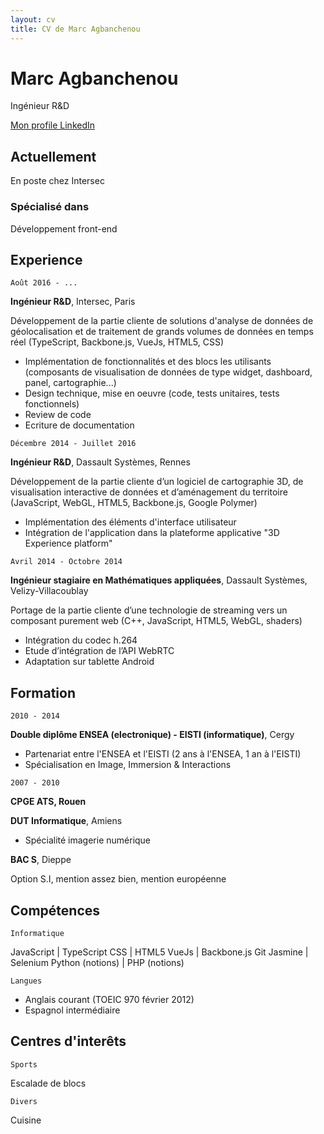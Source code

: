 ```yaml
---
layout: cv
title: CV de Marc Agbanchenou
---
```

# Marc Agbanchenou
Ingénieur R&D

<div id="webaddress">
<a href="https://www.linkedin.com/in/marcagbanchenou/">Mon profile LinkedIn</a>
</div>

## Actuellement

En poste chez Intersec

### Spécialisé dans

Développement front-end

## Experience

`Août 2016 - ...`

__Ingénieur R&D__, Intersec, Paris

Développement de la partie cliente de solutions d'analyse de données de géolocalisation et de traitement de grands volumes de données en temps réel (TypeScript, Backbone.js, VueJs, HTML5, CSS)

- Implémentation de fonctionnalités et des blocs les utilisants (composants de visualisation de données de type widget, dashboard, panel, cartographie...)
- Design technique, mise en oeuvre (code, tests unitaires, tests fonctionnels)
- Review de code
- Ecriture de documentation

`Décembre 2014 - Juillet 2016`

__Ingénieur R&D__, Dassault Systèmes, Rennes

Développement de la partie cliente d’un logiciel de cartographie 3D, de visualisation interactive de données et d’aménagement du territoire (JavaScript, WebGL, HTML5, Backbone.js, Google Polymer)
- Implémentation des éléments d'interface utilisateur
- Intégration de l'application dans la plateforme applicative "3D Experience platform"

`Avril 2014 - Octobre 2014`

__Ingénieur stagiaire en Mathématiques appliquées__, Dassault Systèmes, Velizy-Villacoublay 

Portage de la partie cliente d’une technologie de streaming vers un composant purement web (C++, JavaScript, HTML5, WebGL, shaders)
- Intégration du codec h.264
- Etude d’intégration de l’API WebRTC
- Adaptation sur tablette Android

## Formation

`2010 - 2014`

__Double diplôme ENSEA (electronique) - EISTI (informatique)__, Cergy

- Partenariat entre l'ENSEA et l'EISTI (2 ans à l'ENSEA, 1 an à l'EISTI)
- Spécialisation en Image, Immersion & Interactions

`2007 - 2010`

__CPGE ATS, Rouen__

__DUT Informatique__, Amiens

- Spécialité imagerie numérique 

__BAC S__, Dieppe

Option S.I, mention assez bien, mention européenne

## Compétences

`Informatique`

JavaScript 
| TypeScript
CSS 
| HTML5
VueJs 
| Backbone.js
Git
Jasmine 
| Selenium
Python (notions) 
| PHP (notions)

`Langues`

- Anglais courant (TOEIC 970 février 2012)
- Espagnol intermédiaire

## Centres d'interêts

`Sports`

Escalade de blocs

`Divers`

Cuisine

<!-- ### Footer

Last updated: October 7 -->


